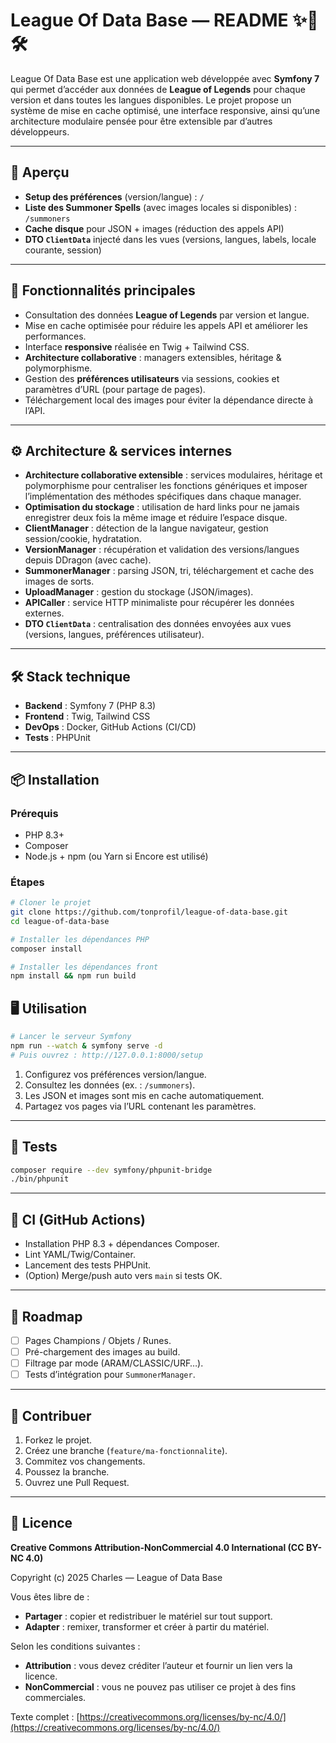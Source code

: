 # League Of Data Base — README ✨📘🛠️

League Of Data Base est une application web développée avec **Symfony 7** qui permet d’accéder aux données de **League of Legends** pour chaque version et dans toutes les langues disponibles. Le projet propose un système de mise en cache optimisé, une interface responsive, ainsi qu’une architecture modulaire pensée pour être extensible par d’autres développeurs.

---

## 📖 Aperçu

- **Setup des préférences** (version/langue) : `/`  
- **Liste des Summoner Spells** (avec images locales si disponibles) : `/summoners`  
- **Cache disque** pour JSON + images (réduction des appels API)  
- **DTO `ClientData`** injecté dans les vues (versions, langues, labels, locale courante, session)

---

## 🚀 Fonctionnalités principales

- Consultation des données **League of Legends** par version et langue.  
- Mise en cache optimisée pour réduire les appels API et améliorer les performances.  
- Interface **responsive** réalisée en Twig + Tailwind CSS.  
- **Architecture collaborative** : managers extensibles, héritage & polymorphisme.  
- Gestion des **préférences utilisateurs** via sessions, cookies et paramètres d’URL (pour partage de pages).  
- Téléchargement local des images pour éviter la dépendance directe à l’API.  

---

## ⚙️ Architecture & services internes

- **Architecture collaborative extensible** : services modulaires, héritage et polymorphisme pour centraliser les fonctions génériques et imposer l’implémentation des méthodes spécifiques dans chaque manager.  
- **Optimisation du stockage** : utilisation de hard links pour ne jamais enregistrer deux fois la même image et réduire l’espace disque.  
- **ClientManager** : détection de la langue navigateur, gestion session/cookie, hydratation.  
- **VersionManager** : récupération et validation des versions/langues depuis DDragon (avec cache).  
- **SummonerManager** : parsing JSON, tri, téléchargement et cache des images de sorts.  
- **UploadManager** : gestion du stockage (JSON/images).  
- **APICaller** : service HTTP minimaliste pour récupérer les données externes.  
- **DTO `ClientData`** : centralisation des données envoyées aux vues (versions, langues, préférences utilisateur).  

---

## 🛠️ Stack technique

- **Backend** : Symfony 7 (PHP 8.3)  
- **Frontend** : Twig, Tailwind CSS  
- **DevOps** : Docker, GitHub Actions (CI/CD)  
- **Tests** : PHPUnit  

---

## 📦 Installation

### Prérequis
- PHP 8.3+  
- Composer  
- Node.js + npm (ou Yarn si Encore est utilisé)  

### Étapes
```bash
# Cloner le projet
git clone https://github.com/tonprofil/league-of-data-base.git
cd league-of-data-base

# Installer les dépendances PHP
composer install

# Installer les dépendances front
npm install && npm run build

```

## 🖥️ Utilisation

```bash
# Lancer le serveur Symfony
npm run --watch & symfony serve -d
# Puis ouvrez : http://127.0.0.1:8000/setup
```

1. Configurez vos préférences version/langue.  
2. Consultez les données (ex. : `/summoners`).  
3. Les JSON et images sont mis en cache automatiquement.  
4. Partagez vos pages via l’URL contenant les paramètres.  

---

## 🧪 Tests

```bash
composer require --dev symfony/phpunit-bridge
./bin/phpunit
```

---

## 🔄 CI (GitHub Actions)

- Installation PHP 8.3 + dépendances Composer.  
- Lint YAML/Twig/Container.  
- Lancement des tests PHPUnit.  
- (Option) Merge/push auto vers `main` si tests OK.  

---

## 📌 Roadmap

- [ ] Pages Champions / Objets / Runes.  
- [ ] Pré-chargement des images au build.  
- [ ] Filtrage par mode (ARAM/CLASSIC/URF…).  
- [ ] Tests d’intégration pour `SummonerManager`.  

---

## 🤝 Contribuer

1. Forkez le projet.  
2. Créez une branche (`feature/ma-fonctionnalite`).  
3. Commitez vos changements.  
4. Poussez la branche.  
5. Ouvrez une Pull Request.  

---

## 📄 Licence

**Creative Commons Attribution-NonCommercial 4.0 International (CC BY-NC 4.0)**  

Copyright (c) 2025 Charles — League of Data Base  

Vous êtes libre de :  
- **Partager** : copier et redistribuer le matériel sur tout support.  
- **Adapter** : remixer, transformer et créer à partir du matériel.  

Selon les conditions suivantes :  
- **Attribution** : vous devez créditer l’auteur et fournir un lien vers la licence.  
- **NonCommercial** : vous ne pouvez pas utiliser ce projet à des fins commerciales.  

Texte complet : [https://creativecommons.org/licenses/by-nc/4.0/](https://creativecommons.org/licenses/by-nc/4.0/)
